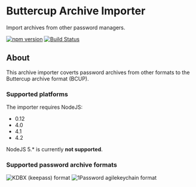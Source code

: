 # Buttercup Archive Importer
Import archives from other password managers.

[![npm version](https://badge.fury.io/js/buttercup-importer.svg)](https://badge.fury.io/js/buttercup-importer) [![Build Status](https://travis-ci.org/perry-mitchell/buttercup-importer.svg?branch=master)](https://travis-ci.org/perry-mitchell/buttercup-importer)

## About
This archive importer coverts password archives from other formats to the Buttercup archive format (BCUP).

### Supported platforms
The importer requires NodeJS:

 * 0.12
 * 4.0
 * 4.1
 * 4.2

NodeJS 5.* is currently **not supported**.

### Supported password archive formats

![KDBX (keepass) format](https://img.shields.io/badge/KDBX-Full-brightgreen.svg)
![1Password agilekeychain format](https://img.shields.io/badge/1PAK-None-red.svg)

